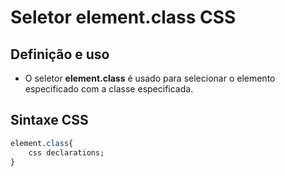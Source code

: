 # Seletor element.class CSS

## Definição e uso

 * O seletor **element.class** é usado para selecionar o elemento especificado com a classe especificada.

## Sintaxe CSS

```css
element.class{
    css declarations;
}
```